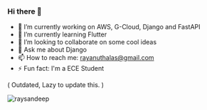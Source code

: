 ### Hi there 👋

- 🔭  I’m currently working on AWS, G-Cloud, Django and FastAPI
- 🌱  I’m currently learning Flutter
- 👯  I’m looking to collaborate on some cool ideas
- 💬  Ask me about Django
- 📫  How to reach me: rayanuthalas@gmail.com
- ⚡  Fun fact: I'm a ECE Student



( Outdated, Lazy to update this. ) 


<p align="left">
   <img
     src="https://komarev.com/ghpvc/?username=raysandeep"
     alt="raysandeep"
   />
 </p>
